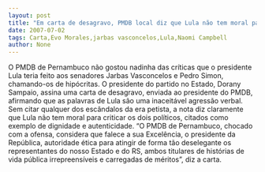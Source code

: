 ```yaml
---
layout: post
title: "Em carta de desagravo, PMDB local diz que Lula não tem moral para chamar Jarbas de hipócrita"
date: 2007-07-02
tags: Carta,Evo Morales,jarbas vasconcelos,Lula,Naomi Campbell
author: None
---
```

O PMDB de Pernambuco n&atilde;o gostou nadinha das cr&iacute;ticas que o presidente Lula teria feito aos senadores Jarbas Vasconcelos e Pedro Simon, chamando-os de hip&oacute;critas.
O presidente do partido no Estado, Dorany Sampaio, assina uma carta de desagravo, enviada ao presidente do PMDB, afirmando que as palavras de Lula s&atilde;o uma inaceit&aacute;vel agress&atilde;o verbal.
Sem citar qualquer dos esc&acirc;ndalos da era petista, a nota diz claramente que Lula n&atilde;o tem moral para criticar os dois pol&iacute;ticos, citados como exemplo de dignidade e autenticidade.
&ldquo;O PMDB de Pernambuco, chocado com a ofensa, considera que falece a sua Excel&ecirc;ncia, o presidente da Rep&uacute;blica, autoridade &eacute;tica para atingir de forma t&atilde;o deselegante os representantes do nosso Estado e do RS, ambos titulares de hist&oacute;rias de vida p&uacute;blica irrepreens&iacute;veis e carregadas de m&eacute;ritos&rdquo;, diz a carta. 